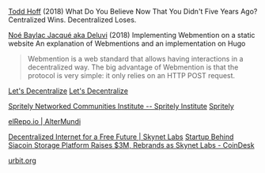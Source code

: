
[Todd Hoff](http://highscalability.com/blog/2018/8/22/what-do-you-believe-now-that-you-didnt-five-years-ago-centra.html)
(2018) What Do You Believe Now That You Didn't Five Years Ago? Centralized Wins. Decentralized Loses.

[Noé Baylac Jacqué aka Deluvi](https://deluvi.com/blog/webmention/)
(2018) Implementing Webmention on a static website
An explanation of Webmentions and an implementation on Hugo
> Webmention is a web standard that allows having interactions in a decentralized way.
> The big advantage of Webmention is that the protocol is very simple: it only relies on an HTTP POST request.

[Let's Decentralize](https://letsdecentralize.org/)
[Let's Decentralize](http://xanthexikes7btjqlkakrxjf546rze2n4ftnqzth6qk52jdgrf6jwpqd.onion/)

[Spritely Networked Communities Institute -- Spritely Institute](https://spritely.institute/)
[Spritely](https://spritelyproject.org)

[elRepo.io | AlterMundi](https://elrepo.io/)

[Decentralized Internet for a Free Future | Skynet Labs](https://skynetlabs.com)
[Startup Behind Siacoin Storage Platform Raises $3M, Rebrands as Skynet Labs - CoinDesk](https://www.coindesk.com/business/2020/09/22/startup-behind-siacoin-storage-platform-raises-3m-rebrands-as-skynet-labs)

[urbit.org](https://urbit.org/)
